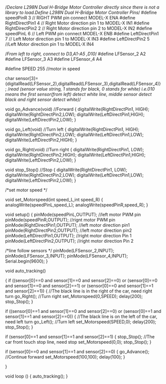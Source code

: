 /*Declare L298N Dual H-Bridge Motor Controller directly since there is not a library to load.Define L298N Dual H-Bridge Motor Controller Pins*/
#define speedPinR 3 // RIGHT PWM pin connect MODEL-X ENA 
#define RightDirectPin1 4 // Right Motor direction pin 1 to MODEL-X IN1 
#define RightDirectPin2 2 // Right Motor direction pin 2 to MODEL-X IN2 
#define speedPinL 6 // Left PWM pin connect MODEL-X ENB 
#define LeftDirectPin1 7 // Left Motor direction pin 1 to MODEL-X IN3 
#define LeftDirectPin2 5 //Left Motor direction pin 1 to MODEL-X IN4

/*From left to right, connect to D3,A1-A5 ,D10*/
#define LFSensor_2 A2 
#define LFSensor_3 A3 
#define LFSensor_4 A4

#define SPEED 255 //motor in speed

char sensor[3]= {digitalRead(LFSensor_2),digitalRead(LFSensor_3),digitalRead(LFSensor_4)};
/*read (sensor value string, 1 stands for black, 0 stands for white) i.e.010 means the first sensor(from left) detect white line, middle sensor detect black and right sensor detect white)*/


void go_Advance(void) //Forward 
{ 
  digitalWrite(RightDirectPin1, HIGH); 
  digitalWrite(RightDirectPin2,LOW); 
  digitalWrite(LeftDirectPin1,HIGH); 
  digitalWrite(LeftDirectPin2,LOW); } 
  
void go_Left(void) //Turn left 
{ 
  digitalWrite(RightDirectPin1, HIGH); 
  digitalWrite(RightDirectPin2,LOW); 
  digitalWrite(LeftDirectPin1,LOW); 
  digitalWrite(LeftDirectPin2,HIGH); 
  } 

void go_Right(void) //Turn right 
{ 
  digitalWrite(RightDirectPin1, LOW); 
  digitalWrite(RightDirectPin2,HIGH); 
  digitalWrite(LeftDirectPin1,HIGH); 
  digitalWrite(LeftDirectPin2,LOW); 
  }


void stop_Stop() //Stop 
{ 
digitalWrite(RightDirectPin1, LOW); 
digitalWrite(RightDirectPin2,LOW); 
digitalWrite(LeftDirectPin1,LOW); 
digitalWrite(LeftDirectPin2,LOW); 
} 

/*set motor speed */ 

void set_Motorspeed(int speed_L,int speed_R) 
{ 
  analogWrite(speedPinL,speed_L); 
  analogWrite(speedPinR,speed_R); 
  }

void setup() 
{ 
  pinMode(speedPinL,OUTPUT); //left motor PWM pin 
  pinMode(speedPinR,OUTPUT); //rignt motor PWM pin 
  pinMode(RightDirectPin1,OUTPUT); //left motor direction pin1 
  pinMode(RightDirectPin2,OUTPUT); //left motor direction pin2 
  pinMode(LeftDirectPin1,OUTPUT); //right motor direction Pin 1 
  pinMode(LeftDirectPin2,OUTPUT); //right motor direction Pin 2


/*line follow sensors */ 
pinMode(LFSensor_2,INPUT); 
pinMode(LFSensor_3,INPUT); 
pinMode(LFSensor_4,INPUT); 
Serial.begin(9600); }

void auto_tracking()
 
{
  if ((sensor[0]==0 and sensor[1]==0 and sensor[2]==0) or (sensor[0]==0 and sensor[1]==0 and sensor[2]==1) or (sensor[0]==0 and sensor[1]==1 and sensor[2]==1))
{ 
  //The black line is in the right of the car, need right turn 
  go_Right(); //Turn right 
  set_Motorspeed(0,SPEED); 
  delay(200); 
  stop_Stop(); 
}

if ((sensor[0]==1 and sensor[1]==0 and sensor[2]==0) or (sensor[0]==1 and sensor[1]==1 and sensor[2]==0))
{ 
  //The black line is on the left of the car, need left turn
 go_Left();  //Turn left
   set_Motorspeed(SPEED,0);
   delay(200);
stop_Stop();
}

if (sensor[0]==1 and sensor[1]==1 and sensor[2]==1) 
{ 
  stop_Stop(); 
 //The car front touch stop line, need stop 
set_Motorspeed(0,0); 
stop_Stop(); 
}

if (sensor[0]==0 and sensor[1]==1 and sensor[2]==0) 
{ 
  go_Advance(); //Continue forward 
set_Motorspeed(100,100); 
delay(100); 
}

}

void loop () 
{ auto_tracking();
}
